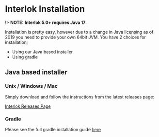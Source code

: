 # Interlok Installation #

!> **NOTE:** **Interlok 5.0+ requires Java 17**.

Installation is pretty easy, however due to a change in Java licensing as of 2019 you need to provide your own 64bit JVM.
You have 2 choices for installation;
 - Using our Java based installer
 - Using gradle


## Java based installer

### Unix / Windows / Mac ###

Simply download and follow the instructions from the latest releases page:

[Interlok Releases Page](https://github.com/adaptris/interlok-release/releases/latest)

### Gradle ###

Please see the full gradle installation guide [here](/pages/overview/adapter-gradle)

